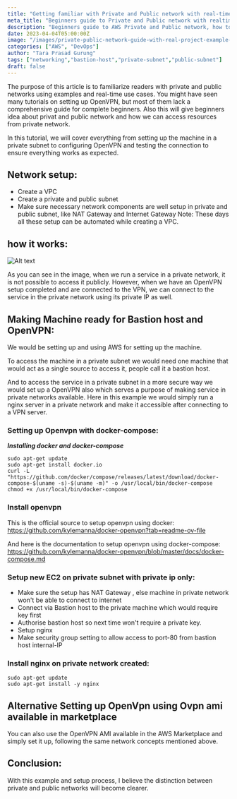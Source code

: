 ```yaml
---
title: "Getting familiar with Private and Public network with real-time project (bastion host)"
meta_title: "Beginners guide to Private and Public network with realtime practical examples ovpn setup done for making things clear."
description: "Beginners guide to AWS Private and Public network, how to access private network content with bastion host, learning with example"
date: 2023-04-04T05:00:00Z
image: "/images/private-public-network-guide-with-real-project-example-bastion-setup.png"
categories: ["AWS", "DevOps"]
author: "Tara Prasad Gurung"
tags: ["networking","bastion-host","private-subnet","public-subnet"]
draft: false
---
```



The purpose of this article is to familiarize readers with private and public networks using examples and real-time use cases.
You might have seen many tutorials on setting up OpenVPN, but most of them lack a comprehensive guide for complete beginners. Also this will give beginners idea about privat and public network and how we can access resources from private network.

In this tutorial, we will cover everything from setting up the machine in a private subnet to configuring OpenVPN and testing the connection to ensure everything works as expected.

## Network setup: 
- Create a VPC
- Create a private and public subnet
- Make sure necessary network components are well setup in private and public subnet, like NAT Gateway and Internet Gateway
Note: These days all these setup can be automated while creating a VPC.

## how it works:
![Alt text](private-public-network-guide-with-real-project-example-bastion-setup.png)

As you can see in the image, when we run a service in a private network, it is not possible to access it publicly. However, when we have an OpenVPN setup completed and are connected to the VPN, we can connect to the service in the private network using its private IP as well.


## Making Machine ready for Bastion host and OpenVPN:
We would be setting up and using AWS for setting up the machine. 

To access the machine in a private subnet we would need one machine that would act as a single source to access it, people call it a bastion host. 

And to access the service in a private subnet in a more secure way we would set up a OpenVPN also which serves a purpose of making service in private networks available. Here in this example we would simply run a nginx server in a private network and make it accessible after connecting to a VPN server. 

### Setting up Openvpn with docker-compose:

***Installing docker and docker-compose***
```
sudo apt-get update
sudo apt-get install docker.io
curl -L "https://github.com/docker/compose/releases/latest/download/docker-compose-$(uname -s)-$(uname -m)" -o /usr/local/bin/docker-compose
chmod +x /usr/local/bin/docker-compose
```

### Install openvpn

This is the official source to setup openvpn using docker:
https://github.com/kylemanna/docker-openvpn?tab=readme-ov-file

And here is the documentation to setup openvpn using docker-compose:
https://github.com/kylemanna/docker-openvpn/blob/master/docs/docker-compose.md



### Setup new EC2 on private subnet with private ip only:
- Make sure the setup has NAT Gateway , else machine in private network won't be able to connect to internet
- Connect via Bastion host to the private machine which would require key first 
- Authorise bastion host so next time won't require a private key.
- Setup nginx
- Make security group setting to allow access to port-80 from bastion host internal-IP

### Install nginx on private network created:
```
sudo apt-get update
sudo apt-get install -y nginx
```

## Alternative Setting up OpenVpn using Ovpn ami available in marketplace
You can also use the OpenVPN AMI available in the AWS Marketplace and simply set it up, following the same network concepts mentioned above.

## Conclusion:
With this example and setup process, I believe the distinction between private and public networks will become clearer.

